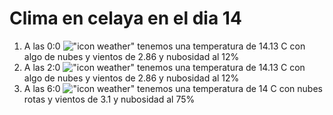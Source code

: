 # Clima en celaya en el dia 14

1. A las 0:0 !["icon weather"](http://openweathermap.org/img/w/02n.png) tenemos una temperatura de 14.13 C con algo de nubes y  vientos de 2.86 y nubosidad al 12%
1. A las 2:0 !["icon weather"](http://openweathermap.org/img/w/02n.png) tenemos una temperatura de 14.13 C con algo de nubes y  vientos de 2.86 y nubosidad al 12%
1. A las 6:0 !["icon weather"](http://openweathermap.org/img/w/04n.png) tenemos una temperatura de 14 C con nubes rotas y  vientos de 3.1 y nubosidad al 75%

